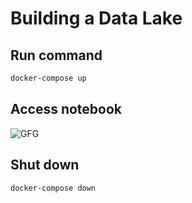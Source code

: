 # Building a Data Lake

## Run command
```sh
docker-compose up
```
## Access notebook

<img  alt="GFG" src="https://user-images.githubusercontent.com/111683692/200263705-b61cf162-cb71-4cde-8010-bd9b16c39421.png"> 

## Shut down
```sh
docker-compose down
```
